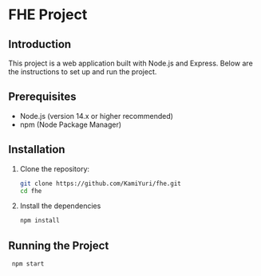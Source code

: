 # FHE Project

## Introduction

This project is a web application built with Node.js and Express. Below are the instructions to set up and run the project.

## Prerequisites

- Node.js (version 14.x or higher recommended)
- npm (Node Package Manager)

## Installation

1. Clone the repository:
   ```sh
   git clone https://github.com/KamiYuri/fhe.git
   cd fhe
   ```
2. Install the dependencies
   ```sh
   npm install
   ```
## Running the Project
  ```sh
   npm start
   ```
